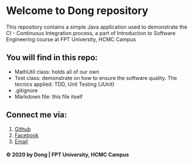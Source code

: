 # Welcome to Dong repository
This repository contains a simple Java application used 
to demonstrate the CI - Continuous Integration process, a 
part of Introduction to Software Engineering course 
at FPT University, HCMC Campus

## You will find in this repo:
* MathUtil class: holds all of our own
* Test class: demonstrate on how to ensure the software quality. The tecnics applied: TDD, Unit Testing (JUnit)
* .gitignore
* Markdown file: this file itself

## Connect me via:
1. [Github](https://github.com//pakoochan)
2. [Facebook](https://facebook.com/anhropro123)
3. [Email](foreverkmphg@gmail.com)

#### © 2020 by Dong | FPT University, HCMC Campus